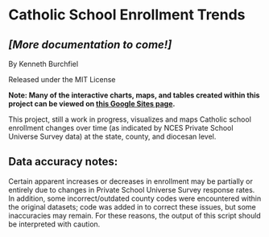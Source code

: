 # Catholic School Enrollment Trends

## *[More documentation to come!]*

By Kenneth Burchfiel

Released under the MIT License

**Note: Many of the interactive charts, maps, and tables created within this project can be viewed on [this Google Sites page](https://sites.google.com/view/catholic-enrollment-trends/home).**



This project, still a work in progress, visualizes and maps Catholic school enrollment changes over time (as indicated by NCES Private School Universe Survey data) at the state, county, and diocesan level.

## Data accuracy notes:
Certain apparent increases or decreases in enrollment may be partially or entirely due to changes in Private School Universe Survey response rates. In addition, some incorrect/outdated county codes were encountered within the original datasets; code was added in to correct these issues, but some inaccuracies may remain. For these reasons, the output of this script should be interpreted with caution. 